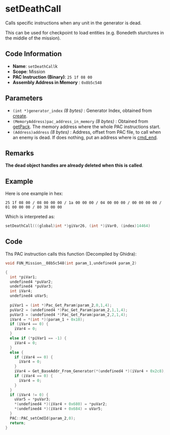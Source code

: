 # setDeathCall

Calls specific instructions when any unit in the generator is dead.

This can be used for checkpoint to load entities (e.g. Bonedeth sturctures in the middle of the mission).

## Code Information

- **Name**: `setDeathCall`k
- **Scope**: Mission
- **PAC Instruction (Binary)**: `25 1f 08 00`
- **Assembly Address in Memory** : `0x8b5c548`

## Parameters

- `(int *)generator_index` *(8 bytes)* : Generator Index, obtained from [create](./create.md).
- `(MemoryAddress)pac_address_in_memory` *(8 bytes)* : Obtained from [getPack](./getpack_25100600.md). The memory address where the whole PAC instructions start.
- `(Address)address` *(8 bytes)* : Address, offset from PAC file, to call when an enemy is dead. If does nothing, put an address where is [cmd_end](./cmd_end.md).

## Remarks

**The dead object handles are already deleted when this is called**.

## Example

Here is one example in hex:

```25 1f 08 00 / 08 00 00 00 / 1a 00 00 00 / 04 00 00 00 / 00 00 00 00 / 01 00 00 00 / 80 38 00 00```

Which is interpreted as:

```c
setDeathCall(((global)int *)giVar26, (int *)iVar0, (index)14464)
```

## Code

Ths PAC instruction calls this function (Decompiled by Ghidra):

```c
void FUN_Mission__08b5c548(int param_1,undefined4 param_2)

{
  int *piVar1;
  undefined4 *puVar2;
  undefined4 *puVar3;
  int iVar4;
  undefined4 uVar5;
  
  piVar1 = (int *)Pac_Get_Param(param_2,0,1,4);
  puVar2 = (undefined4 *)Pac_Get_Param(param_2,1,1,4);
  puVar3 = (undefined4 *)Pac_Get_Param(param_2,2,1,4);
  iVar4 = *(int *)(param_1 + 0x10);
  if (iVar4 == 0) {
    iVar4 = 0;
  }
  else if (*piVar1 == -1) {
    iVar4 = 0;
  }
  else {
    if (iVar4 == 0) {
      iVar4 = 0;
    }
    iVar4 = Get_BaseAddr_From_Generator(*(undefined4 *)(iVar4 + 0x2c8), *piVar1);
    if (iVar4 == 0) {
      iVar4 = 0;
    }
  }
  if (iVar4 != 0) {
    uVar5 = *puVar3;
    *(undefined4 *)(iVar4 + 0x680) = *puVar2;
    *(undefined4 *)(iVar4 + 0x684) = uVar5;
  }
  PAC::PAC_setCmdId(param_2,0);
  return;
}
```

